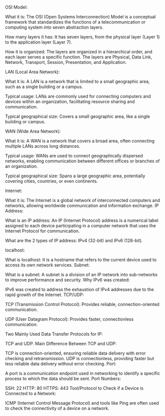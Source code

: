 OSI Model:

What it is: The OSI (Open Systems Interconnection) Model is a conceptual framework that standardizes the functions of a telecommunication or computing system into seven abstraction layers.

How many layers it has: It has seven layers, from the physical layer (Layer 1) to the application layer (Layer 7).

How it is organized: The layers are organized in a hierarchical order, and each layer serves a specific function. The layers are Physical, Data Link, Network, Transport, Session, Presentation, and Application.

LAN (Local Area Network):

What it is: A LAN is a network that is limited to a small geographic area, such as a single building or a campus.

Typical usage: LANs are commonly used for connecting computers and devices within an organization, facilitating resource sharing and communication.

Typical geographical size: Covers a small geographic area, like a single building or campus.

WAN (Wide Area Network):

What it is: A WAN is a network that covers a broad area, often connecting multiple LANs across long distances.

Typical usage: WANs are used to connect geographically dispersed networks, enabling communication between different offices or branches of an organization.

Typical geographical size: Spans a large geographic area, potentially covering cities, countries, or even continents.

Internet:

What it is: The Internet is a global network of interconnected computers and networks, allowing worldwide communication and information exchange.
IP Address:

What is an IP address: An IP (Internet Protocol) address is a numerical label assigned to each device participating in a computer network that uses the Internet Protocol for communication.

What are the 2 types of IP address: IPv4 (32-bit) and IPv6 (128-bit).

localhost:

What is localhost: It is a hostname that refers to the current device used to access its own network services.
Subnet:

What is a subnet: A subnet is a division of an IP network into sub-networks to improve performance and security.
Why IPv6 was created:

IPv6 was created to address the exhaustion of IPv4 addresses due to the rapid growth of the Internet.
TCP/UDP:

TCP (Transmission Control Protocol): Provides reliable, connection-oriented communication.

UDP (User Datagram Protocol): Provides faster, connectionless communication.

Two Mainly Used Data Transfer Protocols for IP:

TCP and UDP.
Main Difference Between TCP and UDP:

TCP is connection-oriented, ensuring reliable data delivery with error checking and retransmission. UDP is connectionless, providing faster but less reliable data delivery without error checking.
Port:

A port is a communication endpoint used in networking to identify a specific process to which the data should be sent.
Port Numbers:

SSH: 22
HTTP: 80
HTTPS: 443
Tool/Protocol to Check if a Device is Connected to a Network:

ICMP (Internet Control Message Protocol) and tools like Ping are often used to check the connectivity of a device on a network.
